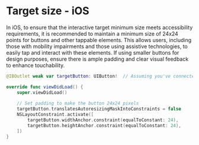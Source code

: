 # Target size - iOS

In iOS, to ensure that the interactive target minimum size meets accessibility requirements, it is recommended to maintain a minimum size of 24x24 points for buttons and other tappable elements. This allows users, including those with mobility impairments and those using assistive technologies, to easily tap and interact with these elements. If using smaller buttons for design purposes, ensure there is ample padding and clear visual feedback to enhance touchability.

```swift
@IBOutlet weak var targetButton: UIButton!  // Assuming you've connected the UIButton from the storyboard

override func viewDidLoad() {
    super.viewDidLoad()
    
    // Set padding to make the button 24x24 pixels
    targetButton.translatesAutoresizingMaskIntoConstraints = false
    NSLayoutConstraint.activate([
        targetButton.widthAnchor.constraint(equalToConstant: 24),
        targetButton.heightAnchor.constraint(equalToConstant: 24),
    ])
}
```
